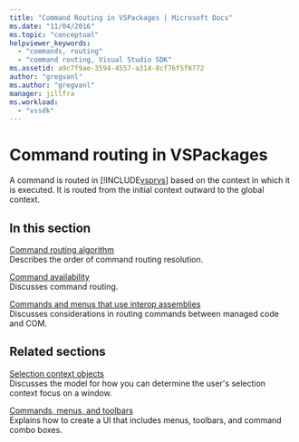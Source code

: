 ```yaml
---
title: "Command Routing in VSPackages | Microsoft Docs"
ms.date: "11/04/2016"
ms.topic: "conceptual"
helpviewer_keywords: 
  - "commands, routing"
  - "command routing, Visual Studio SDK"
ms.assetid: a9c7f9ae-3594-4557-a314-8cf76f5f8772
author: "gregvanl"
ms.author: "gregvanl"
manager: jillfra
ms.workload: 
  - "vssdk"
---
```

# Command routing in VSPackages
A command is routed in [!INCLUDE[vsprvs](../../code-quality/includes/vsprvs_md.md)] based on the context in which it is executed. It is routed from the initial context outward to the global context.  
  
## In this section  
 [Command routing algorithm](../../extensibility/internals/command-routing-algorithm.md)  
 Describes the order of command routing resolution.  
  
 [Command availability](../../extensibility/internals/command-availability.md)  
 Discusses command routing.  
  
 [Commands and menus that use interop assemblies](../../extensibility/internals/commands-and-menus-that-use-interop-assemblies.md)  
 Discusses considerations in routing commands between managed code and COM.  
  
## Related sections  
 [Selection context objects](../../extensibility/internals/selection-context-objects.md)  
 Discusses the model for how you can determine the user's selection context focus on a window.  
  
 [Commands, menus, and toolbars](../../extensibility/internals/commands-menus-and-toolbars.md)  
 Explains how to create a UI that includes menus, toolbars, and command combo boxes.